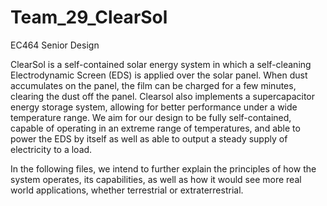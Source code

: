 # Team_29_ClearSol
EC464 Senior Design

  ClearSol is a self-contained solar energy system in which a self-cleaning Electrodynamic Screen (EDS) is applied over the solar panel. When dust accumulates on the panel, the film can be charged for a few minutes, clearing the dust off the panel. Clearsol also implements a supercapacitor energy storage system, allowing for better performance under a wide temperature range. We aim for our design to be fully self-contained, capable of operating in an extreme range of temperatures, and able to power the EDS by itself as well as able to output a steady supply of electricity to a load.

  In the following files, we intend to further explain the principles of how the system operates, its capabilities, as well as how it would see more real world applications, whether terrestrial or extraterrestrial.
 
